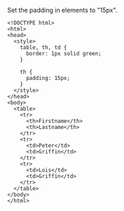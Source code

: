 Set the padding in <th> elements to "15px".

    <!DOCTYPE html>
    <html>
    <head>
      <style>
        table, th, td {
          border: 1px solid green;
        }
    
        th {
          padding: 15px;
        }
      </style>
    </head>
    <body>
      <table>
        <tr>
          <th>Firstname</th>
          <th>Lastname</th>
        </tr>
        <tr>
          <td>Peter</td>
          <td>Griffin</td>
        </tr>
        <tr>
          <td>Lois</td>
          <td>Griffin</td>
        </tr>
      </table>
    </body>
    </html>
